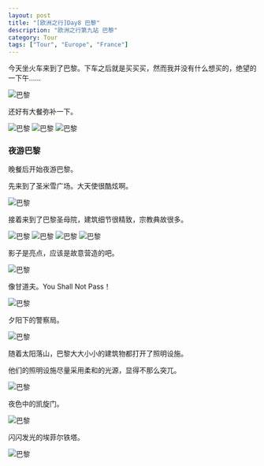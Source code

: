 ```yaml
---
layout: post
title: "[欧洲之行]Day8 巴黎"
description: "欧洲之行第九站 巴黎"
category: Tour
tags: ["Tour", "Europe", "France"]
---
```


今天坐火车来到了巴黎。下车之后就是买买买，然而我并没有什么想买的，绝望的一下午……

![巴黎](http://ofsstj8tb.bkt.clouddn.com/image/paris/0.jpg)

还好有大餐弥补一下。

![巴黎](http://ofsstj8tb.bkt.clouddn.com/image/paris/1.jpg)
![巴黎](http://ofsstj8tb.bkt.clouddn.com/image/paris/2.jpg)
![巴黎](http://ofsstj8tb.bkt.clouddn.com/image/paris/24.jpg)

### 夜游巴黎
晚餐后开始夜游巴黎。

先来到了圣米雪广场。大天使很酷炫啊。

![巴黎](http://ofsstj8tb.bkt.clouddn.com/image/paris/3.jpg)

接着来到了巴黎圣母院，建筑细节很精致，宗教典故很多。

![巴黎](http://ofsstj8tb.bkt.clouddn.com/image/paris/4.jpg)
![巴黎](http://ofsstj8tb.bkt.clouddn.com/image/paris/5.jpg)
![巴黎](http://ofsstj8tb.bkt.clouddn.com/image/paris/6.jpg)
![巴黎](http://ofsstj8tb.bkt.clouddn.com/image/paris/7.jpg)

影子是亮点，应该是故意营造的吧。

![巴黎](http://ofsstj8tb.bkt.clouddn.com/image/paris/8.jpg)

像甘道夫。You Shall Not Pass！

![巴黎](http://ofsstj8tb.bkt.clouddn.com/image/paris/9.jpg)

夕阳下的警察局。

![巴黎](http://ofsstj8tb.bkt.clouddn.com/image/paris/10.jpg)


随着太阳落山，巴黎大大小小的建筑物都打开了照明设施。

他们的照明设施尽量采用柔和的光源，显得不那么突兀。

![巴黎](http://ofsstj8tb.bkt.clouddn.com/image/paris/11.jpg)

夜色中的凯旋门。

![巴黎](http://ofsstj8tb.bkt.clouddn.com/image/paris/12.jpg)

闪闪发光的埃菲尔铁塔。

![巴黎](http://ofsstj8tb.bkt.clouddn.com/image/paris/13.jpg)
